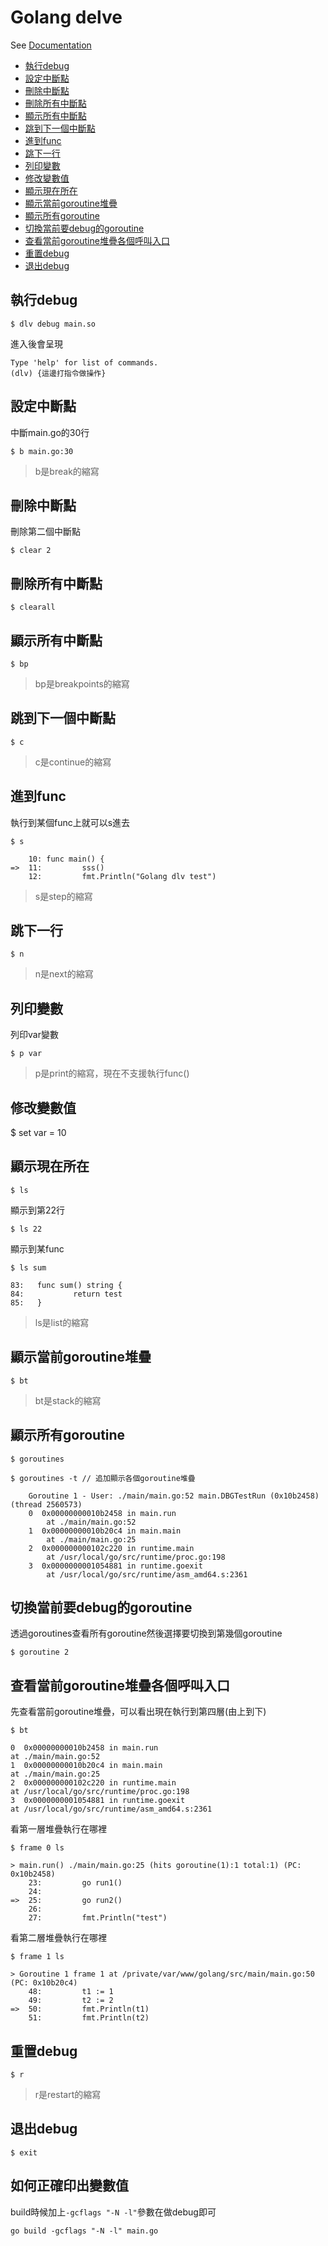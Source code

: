 # Golang delve

See [Documentation](https://github.com/derekparker/delve/blob/master/Documentation/cli/README.md)

- [執行debug](#%E5%9F%B7%E8%A1%8Cdebug)
- [設定中斷點](#%E8%A8%AD%E5%AE%9A%E4%B8%AD%E6%96%B7%E9%BB%9E)
- [刪除中斷點](#%E5%88%AA%E9%99%A4%E4%B8%AD%E6%96%B7%E9%BB%9E)
- [刪除所有中斷點](#%E5%88%AA%E9%99%A4%E6%89%80%E6%9C%89%E4%B8%AD%E6%96%B7%E9%BB%9E)
- [顯示所有中斷點](#%E9%A1%AF%E7%A4%BA%E6%89%80%E6%9C%89%E4%B8%AD%E6%96%B7%E9%BB%9E)
- [跳到下一個中斷點](#%E8%B7%B3%E5%88%B0%E4%B8%8B%E4%B8%80%E5%80%8B%E4%B8%AD%E6%96%B7%E9%BB%9E)
- [進到func](#%E9%80%B2%E5%88%B0func)
- [跳下一行](#%E8%B7%B3%E4%B8%8B%E4%B8%80%E8%A1%8C)
- [列印變數](#%E5%88%97%E5%8D%B0%E8%AE%8A%E6%95%B8)
- [修改變數值](#%E4%BF%AE%E6%94%B9%E8%AE%8A%E6%95%B8%E5%80%BC)
- [顯示現在所在](#%E9%A1%AF%E7%A4%BA%E7%8F%BE%E5%9C%A8%E6%89%80%E5%9C%A8)
- [顯示當前goroutine堆疊](#%E9%A1%AF%E7%A4%BA%E7%95%B6%E5%89%8Dgoroutine%E5%A0%86%E7%96%8A)
- [顯示所有goroutine](#%E9%A1%AF%E7%A4%BA%E6%89%80%E6%9C%89goroutine)
- [切換當前要debug的goroutine](#%E5%88%87%E6%8F%9B%E7%95%B6%E5%89%8D%E8%A6%81debug%E7%9A%84goroutine)
- [查看當前goroutine堆疊各個呼叫入口](#%E6%9F%A5%E7%9C%8B%E7%95%B6%E5%89%8Dgoroutine%E5%A0%86%E7%96%8A%E5%90%84%E5%80%8B%E5%91%BC%E5%8F%AB%E5%85%A5%E5%8F%A3)
- [重置debug](#%E9%87%8D%E7%BD%AEdebug)
- [退出debug](#%E9%80%80%E5%87%BAdebug)

## 執行debug

    $ dlv debug main.so

進入後會呈現

    Type 'help' for list of commands.
    (dlv) {這邊打指令做操作}

## 設定中斷點

中斷main.go的30行

    $ b main.go:30

> b是break的縮寫

## 刪除中斷點

刪除第二個中斷點

    $ clear 2

## 刪除所有中斷點

    $ clearall

## 顯示所有中斷點

    $ bp

> bp是breakpoints的縮寫

## 跳到下一個中斷點

    $ c

> c是continue的縮寫

## 進到func

執行到某個func上就可以s進去

    $ s
    
        10: func main() {
    =>  11:         sss()
        12:         fmt.Println("Golang dlv test")
    
> s是step的縮寫

## 跳下一行

    $ n

> n是next的縮寫

## 列印變數

列印var變數

    $ p var

> p是print的縮寫，現在不支援執行func()

## 修改變數值

$ set var = 10

## 顯示現在所在

    $ ls

顯示到第22行

    $ ls 22

顯示到某func

    $ ls sum

    83:   func sum() string {
    84:           return test
    85:   }


> ls是list的縮寫

## 顯示當前goroutine堆疊

    $ bt
    
> bt是stack的縮寫

## 顯示所有goroutine
    
    $ goroutines

    $ goroutines -t // 追加顯示各個goroutine堆疊

        Goroutine 1 - User: ./main/main.go:52 main.DBGTestRun (0x10b2458) (thread 2560573)
        0  0x00000000010b2458 in main.run
            at ./main/main.go:52
        1  0x00000000010b20c4 in main.main
            at ./main/main.go:25
        2  0x000000000102c220 in runtime.main
            at /usr/local/go/src/runtime/proc.go:198
        3  0x0000000001054881 in runtime.goexit
            at /usr/local/go/src/runtime/asm_amd64.s:2361

## 切換當前要debug的goroutine
    
透過goroutines查看所有goroutine然後選擇要切換到第幾個goroutine
    
    $ goroutine 2

## 查看當前goroutine堆疊各個呼叫入口

先查看當前goroutine堆疊，可以看出現在執行到第四層(由上到下)
    
    $ bt

    0  0x00000000010b2458 in main.run
    at ./main/main.go:52
    1  0x00000000010b20c4 in main.main
    at ./main/main.go:25
    2  0x000000000102c220 in runtime.main
    at /usr/local/go/src/runtime/proc.go:198
    3  0x0000000001054881 in runtime.goexit
    at /usr/local/go/src/runtime/asm_amd64.s:2361

看第一層堆疊執行在哪裡

    $ frame 0 ls

    > main.run() ./main/main.go:25 (hits goroutine(1):1 total:1) (PC: 0x10b2458)
        23:         go run1()
        24: 
    =>  25:         go run2()
        26: 
        27:         fmt.Println("test")

看第二層堆疊執行在哪裡

    $ frame 1 ls

    > Goroutine 1 frame 1 at /private/var/www/golang/src/main/main.go:50 (PC: 0x10b20c4)
        48:         t1 := 1
        49:         t2 := 2
    =>  50:         fmt.Println(t1)
        51:         fmt.Println(t2)

## 重置debug

    $ r

> r是restart的縮寫

## 退出debug

    $ exit 
    
## 如何正確印出變數值

build時候加上`-gcflags "-N -l"`參數在做debug即可

    go build -gcflags "-N -l" main.go